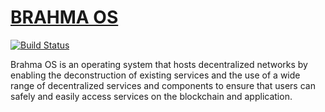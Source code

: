 # [BRAHMA OS](https://www.brahmaos.io/)

[![Build Status]][Brahmaos]

Brahma OS is an operating system that hosts decentralized networks by enabling the deconstruction of existing services and the use of a wide range of decentralized services and components to ensure that users can safely and easily access services on the blockchain and application.


[Brahmaos]: https://www.brahmaos.io
[Build Status]:   !https://travis-ci.org/onevcat/Kingfisher.svg?branch=master!:https://travis-ci.org/onevcat/Kingfisher